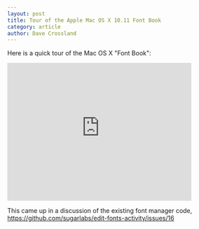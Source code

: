 ```yaml
---
layout: post
title: Tour of the Apple Mac OS X 10.11 Font Book
category: article
author: Dave Crossland
---
```


Here is a quick tour of the Mac OS X "Font Book": 

<iframe width="420" height="315" src="https://www.youtube-nocookie.com/embed/nYdPxfcZN6k" frameborder="0" allowfullscreen></iframe>

This came up in a discussion of the existing font manager code, <https://github.com/sugarlabs/edit-fonts-activity/issues/16>
